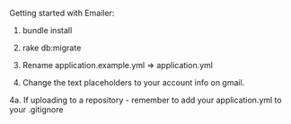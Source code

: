Getting started with Emailer:

1. bundle install

2. rake db:migrate

3. Rename application.example.yml => application.yml

4. Change the text placeholders to your account info on gmail.

4a. If uploading to a repository - remember to add your application.yml to your .gitignore